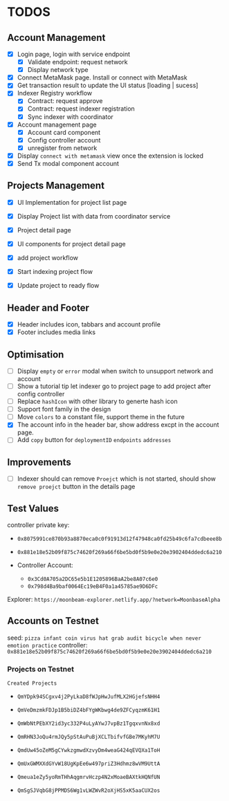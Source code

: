 # TODOS

## Account Management

- [x] Login page, login with service endpoint
  - [x] Validate endpoint: request network
  - [x] Display network type
- [x] Connect MetaMask page. Install or connect with MetaMask
- [x] Get transaction result to update the UI status [loading | sucess]
- [x] Indexer Registry workflow
  - [x] Contract: request approve
  - [x] Contract: request indexer registration
  - [x] Sync indexer with coordinator
- [x] Account management page
  - [x] Account card component
  - [x] Config controller account
  - [x] unregister from network
- [x] Display `connect with metamask` view once the extension is locked
- [x] Send Tx modal component
account

## Projects Management

- [x] UI Implementation for project list page
- [x] Display Project list with data from coordinator service
- [x] Project detail page
- [x] UI components for project detail page

- [x] add project workflow
- [x] Start indexing project flow
- [x] Update project to ready flow

## Header and Footer

- [x] Header includes icon, tabbars and account profile
- [x] Footer includes media links

## Optimisation

- [ ] Display `empty` or `error` modal when switch to unsupport network and account
- [ ] Show a tutorial tip let indexer go to project page to add project after config controller
- [ ] Replace `hashIcon` with other library to generte hash icon
- [ ] Support font family in the design
- [ ] Move `colors` to a constant file, support theme in the future
- [x] The account info in the header bar, show address excpt in the account page.
- [ ] Add `copy` button for `deploymentID` `endpoints` `addresses`

## Improvements

- [ ] Indexer should can remove `Proejct` which is not started, should show `remove proejct` button in the details page

## Test Values
 
controller private key:

- `0x8075991ce870b93a8870eca0c0f91913d12f47948ca0fd25b49c6fa7cdbeee8b`
- `0x881e18e52b09f875c74620f269a66f6be5bd0f5b9e0e20e3902404ddedc6a210`

- Controller Account:
  - `0x3Cd0A705a2DC65e5b1E1205896BaA2be8A07c6e0`
  - `0x798d4Ba9baf0064Ec19eB4F0a1a45785ae9D6DFc`
  

Explorer: `https://moonbeam-explorer.netlify.app/?network=MoonbaseAlpha`

## Accounts on Testnet

seed: `pizza infant coin virus hat grab audit bicycle when never emotion practice`
controller: `0x881e18e52b09f875c74620f269a66f6be5bd0f5b9e0e20e3902404ddedc6a210`

### Projects on Testnet

`Created Projects`

- `QmYDpk94SCgxv4j2PyLkaD8fWJpHwJufMLX2HGjefsNHH4`
- `QmVeDmzmkFDJp1B5biDZ4bFYgWKbwg4de9ZFCyqzmK61H1`
- `QmWbNtPEbXY2id3yc332P4uLyAYwJ7vpBz1TgqxvnNx8xd`


- `QmRHN3JoQu4rmJQy5pStAuPuBjXCLTbifvfGBe7MKyhM7U`
- `QmdUw45oZeM5gCYwkzgmwdXzvyDm4weaG424qEVQXa1ToH`
- `QmUxGWMXXdGYvW18UgKpEe6w497priZ3Hdhmz8wVM9UttA`
- `Qmeua1eZy5yoRmTHhAqgmrvHczp4N2xMoaeBAXtkHQNfUN`
- `QmSgSJVqbG8jPPMDS6Wg1vLWZWvR2oXjHS5xK5aaCUX2os`
  